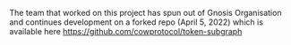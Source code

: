 The team that worked on this project has spun out of Gnosis Organisation and continues development on a forked repo (April 5, 2022) which is available here https://github.com/cowprotocol/token-subgraph

